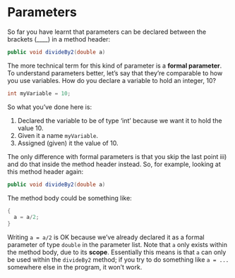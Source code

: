 Parameters
===

So far you have learnt that parameters can be declared between the brackets (____) in a method header: 
```java
public void divideBy2(double a)
```
The more technical term for this kind of parameter is a **formal parameter**. To understand parameters better, let’s say that they’re comparable to how you use variables. How do you declare a variable to hold an integer, 10?
```java
int myVariable = 10;
```
So what you’ve done here is:

1. Declared the variable to be of type ‘int’ because we want it to hold the value 10.
2. Given it a name `myVariable`.
3. Assigned (given) it the value of 10.

The only difference with formal parameters is that you skip the last point iii) and do that inside the method header instead. So, for example, looking at this method header again:
```java
public void divideBy2(double a)
```
The method body could be something like:
```java
{
  a = a/2; 
}
```
Writing `a = a/2` is OK because we’ve already declared it as a formal parameter of type `double` in the parameter list. Note that `a` only exists within the method body, due to its **scope**. Essentially this means is that `a` can only be used within the `divideBy2` method; if you try to do something like `a = ...` somewhere else in the program, it won’t work.

